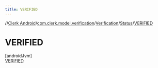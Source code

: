 ```yaml
---
title: VERIFIED
---
```

//[Clerk Android](../../../../../index.html)/[com.clerk.model.verification](../../../index.html)/[Verification](../../index.html)/[Status](../index.html)/[VERIFIED](index.html)



# VERIFIED



[androidJvm]\
[VERIFIED](index.html)


